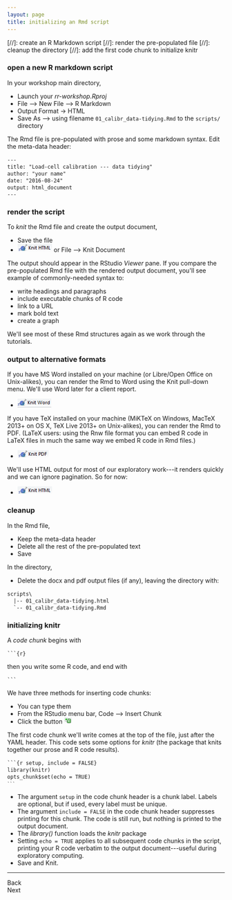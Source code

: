 ```yaml
---
layout: page
title: initializing an Rmd script
---
```


[//]: create an R Markdown script
[//]: render the pre-populated file
[//]: cleanup the directory 
[//]: add the first code chunk to initialize knitr




### open a new R markdown script 

In your workshop main directory, 

- Launch your *rr-workshop.Rproj* 
- File --> New File --> R Markdown 
- Output Format -> HTML 
- Save As --> using filename `01_calibr_data-tidying.Rmd` to the `scripts/` directory

The Rmd file is pre-populated with prose and some markdown syntax. Edit the meta-data header:

```
---
title: "Load-cell calibration --- data tidying"
author: "your name"
date: "2016-08-24"
output: html_document
---
```



### render the script 

To *knit* the Rmd file and create the output document, 

- Save the file 
- ![knit html icon](../resources/images/knit-html-icon.png)  or File --> Knit Document

The output should appear in the RStudio *Viewer* pane. If you compare the pre-populated Rmd file with the rendered output document, you'll see example of commonly-needed syntax to:  

- write headings and paragraphs 
- include executable chunks of R code 
- link to a URL 
- mark bold text  
- create a graph 

We'll see most of these Rmd structures again as we work through the tutorials. 


### output to alternative formats 

If you have MS Word installed on your machine (or Libre/Open Office on Unix-alikes), you can render the Rmd to Word using the Knit pull-down menu. We'll use Word later for a client report. 

- ![knit html icon](../resources/images/knit-word-icon.png) 

If you have TeX installed on your machine (MiKTeX on Windows, MacTeX 2013+ on OS X, TeX Live 2013+ on Unix-alikes), you can render the Rmd to PDF. (LaTeX users: using the Rnw file format you can embed R code in LaTeX files in much the same way we embed R code in Rmd files.)

- ![knit html icon](../resources/images/knit-pdf-icon.png) 

We'll use HTML output for most of our exploratory work---it renders quickly and we can ignore pagination. So for now: 

- ![knit html icon](../resources/images/knit-html-icon.png) 


### cleanup  

In the Rmd file, 

- Keep the meta-data header 
- Delete all the rest of the pre-populated text
- Save

In the directory, 

- Delete the docx and pdf output files (if any), leaving the directory with: 

```
scripts\
  |-- 01_calibr_data-tidying.html 
  `-- 01_calibr_data-tidying.Rmd 
```


### initializing knitr

A *code chunk* begins with

<pre><code>```{r}</code></pre>

then you write some R code, and end with

<pre><code>```</code></pre>

We have three methods for inserting code chunks: 

- You can type them
- From the RStudio menu bar, Code --> Insert Chunk 
- Click the button ![](../resources/images/insert-code-chunk-icon.png)

The first code chunk we'll write comes at the top of the file, just after the YAML header. This code sets some options for *knitr* (the package that knits together our prose and R code results). 

<pre class="r"><code>```{r setup, include = FALSE}
library(knitr)
opts_chunk$set(echo = TRUE)
<code>```</code>
</code></pre>

- The argument `setup` in  the code chunk header is a chunk label. Labels are optional, but if used, every label must be unique.
- The argument `include = FALSE` in the code chunk header suppresses printing for this chunk. The code is still run, but nothing is printed to the output document.
- The *library()* function loads the *knitr* package
- Setting `echo = TRUE` applies to all subsequent code chunks in the script,  printing your R code verbatim to the output document---useful during exploratory computing.
- Save and Knit. 


--- 
Back<br>
Next



